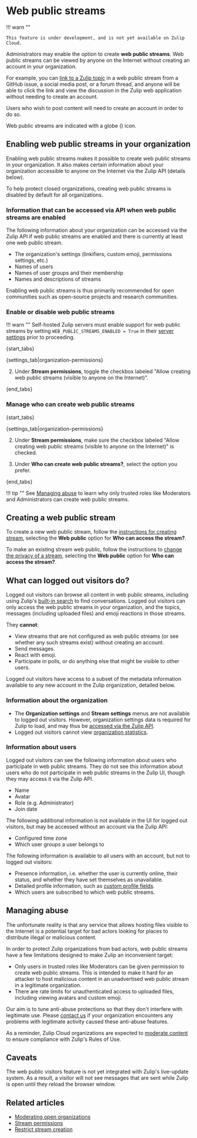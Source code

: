 # Web public streams

!!! warn ""

    This feature is under development, and is not yet available on Zulip Cloud.

Administrators may enable the option to create **web public streams**.
Web public streams can be viewed by anyone on the Internet without
creating an account in your organization.

For example, you can [link to a Zulip
topic](/help/link-to-a-message-or-conversation) in a web public stream
from a GitHub issue, a social media post, or a forum thread, and
anyone will be able to click the link and view the discussion in the
Zulip web application without needing to create an account.

Users who wish to post content will need to create an account in order
to do so.

Web public streams are indicated with a globe (<i class="fa
fa-globe"></i>) icon.

## Enabling web public streams in your organization

Enabling web public streams makes it possible to create web public
streams in your organization. It also makes certain information about
your organization accessible to anyone on the Internet via the Zulip
API (details below).

To help protect closed organizations, creating web public streams is
disabled by default for all organizations.

### Information that can be accessed via API when web public streams are enabled

The following information about your organization can be accessed via the Zulip
API if web public streams are enabled and there is currently at least one web
public stream.

* The organization's settings (linkifiers, custom emoji, permissions
  settings, etc.)
* Names of users
* Names of user groups and their membership
* Names and descriptions of streams

Enabling web public streams is thus primarily recommended for open
communities such as open-source projects and research communities.

### Enable or disable web public streams

!!! warn ""
    Self-hosted Zulip servers must enable support for web public streams by setting
    `WEB_PUBLIC_STREAMS_ENABLED = True` in their [server
    settings](https://zulip.readthedocs.io/en/latest/production/settings.html)
    prior to proceeding.

{start_tabs}

{settings_tab|organization-permissions}

2. Under **Stream permissions**, toggle the checkbox labeled "Allow
   creating web public streams (visible to anyone on the Internet)".

{end_tabs}

### Manage who can create web public streams

{start_tabs}

{settings_tab|organization-permissions}

2. Under **Stream permissions**, make sure the checkbox labeled "Allow
   creating web public streams (visible to anyone on the Internet)" is
   checked.

3. Under **Who can create web public streams?**, select the option you prefer.

{end_tabs}

!!! tip ""
    See [Managing abuse](#managing-abuse) to learn why only
    trusted roles like Moderators and Administrators can create web public streams.

## Creating a web public stream

To create a new web public stream, follow the [instructions for
creating stream](/help/create-a-stream#create-a-stream_1), selecting
the **Web public** option for **Who can access the stream?**.

To make an existing stream web public, follow the instructions to
[change the privacy of a
stream](/help/change-the-privacy-of-a-stream), selecting the **Web
public** option for **Who can access the stream?**.

## What can logged out visitors do?

Logged out visitors can browse all content in web public streams,
including using Zulip's [built-in search](/help/search-for-messages)
to find conversations. Logged out visitors can only access
the web public streams in your organization, and the topics, messages
(including uploaded files) and emoji reactions in those streams.

They **cannot**:

* View streams that are not configured as web public streams (or see
  whether any such streams exist) without creating an account.
* Send messages.
* React with emoji.
* Participate in polls, or do anything else that might be visible to
  other users.

Logged out visitors have access to a subset of the metadata
information available to any new account in the Zulip organization,
detailed below.

### Information about the organization

* The **Organization settings** and **Stream settings** menus are not
  available to logged out visitors. However, organization settings data is
  required for Zulip to load, and may thus be [accessed via the Zulip API][info-via-api].
* Logged out visitors cannot view [organization statistics](/help/analytics).

[info-via-api]: /help/web-public-streams#information-that-can-be-accessed-via-api-when-web-public-streams-are-enabled

### Information about users

Logged out visitors can see the following information about users who
participate in web public streams. They do not see this information
about users who do not participate in web public streams in the Zulip
UI, though they may access it via the Zulip API.

* Name
* Avatar
* Role (e.g. Administrator)
* Join date

The following additional information is not available in the UI for
logged out visitors, but may be accessed without an account via the
Zulip API:

* Configured time zone
* Which user groups a user belongs to

The following information is available to all users with an account,
but not to logged out visitors:

* Presence information, i.e. whether the user is currently online, their status,
  and whether they have set themselves as unavailable.
* Detailed profile information, such as [custom profile
  fields](/help/add-custom-profile-fields).
* Which users are subscribed to which web public streams.

## Managing abuse

The unfortunate reality is that any service
that allows hosting files visible to the Internet is a potential target for bad
actors looking for places to distribute illegal or malicious content.

In order to protect Zulip organizations from
bad actors, web public streams have a few limitations designed to make
Zulip an inconvenient target:

* Only users in trusted roles like Moderators can be given permission
  to create web public streams. This is intended to make it hard for
  an attacker to host malicious content in an unadvertised web public
  stream in a legitimate organization.
* There are rate limits for unauthenticated access to uploaded
  files, including viewing avatars and custom emoji.

Our aim is to tune anti-abuse protections so that they don't
interfere with legitimate use. Please [contact us](/help/contact-support)
if your organization encounters any problems with legitimate activity caused
these anti-abuse features.

As a reminder, Zulip Cloud organizations are expected to
[moderate content](/help/moderating-open-organizations) to ensure compliance
with Zulip's Rules of Use.

## Caveats

The web public visitors feature is not yet integrated with Zulip's
live-update system. As a result, a visitor will not see messages that are sent
while Zulip is open until they reload the browser window.

## Related articles

* [Moderating open organizations](/help/moderating-open-organizations)
* [Stream permissions](/help/stream-permissions)
* [Restrict stream creation](/help/configure-who-can-create-streams)
